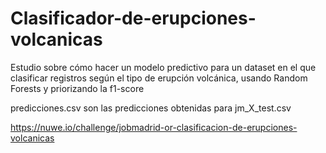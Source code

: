 # Clasificador-de-erupciones-volcanicas

Estudio sobre cómo hacer un modelo predictivo para un dataset en el que clasificar registros según el tipo de erupción volcánica, usando Random Forests y priorizando la f1-score

predicciones.csv son las predicciones obtenidas para jm_X_test.csv


https://nuwe.io/challenge/jobmadrid-or-clasificacion-de-erupciones-volcanicas
